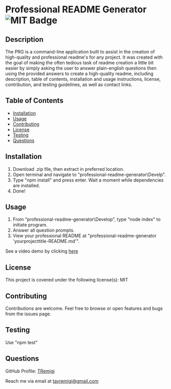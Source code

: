 # Professional README Generator ![MIT Badge](https://img.shields.io/badge/License-MIT-brightgreen)

## Description

The PRG is a command-line application built to assist in the creation of high-quality and professional readme's for any project. It was created with the goal of making the often tedious task of readme creation a little bit easier by simply asking the user to answer plain-english questions then using the provided answers to create a high-quality readme, including description, table of contents, installation and usage instructions, license, contribution, and testing guidelines, as well as contact links.


## Table of Contents

* [Installation](#installation)
* [Usage](#usage)
* [Contributing](#contributing)
* [License](#license)
* [Testing](#testing)
* [Questions](#questions)


## Installation

1. Download .zip file, then extract in preferred location.
2. Open terminal and navigate to "professional-readme-generator\Develp".
3. Type "npm install" and press enter. Wait a moment while dependencies are installed.
4. Done!


## Usage 

1. From "professional-readme-generator\Develop", type "node index" to initiate program.
2. Answer all question prompts.
3. View your professional README at "professional-readme-generator 'yourprojecttitle-README.md'".

See a video demo by clicking [here](https://drive.google.com/file/d/1M259ouoXmZX4GNYc8BX3DiYq-zxTDI8u/view?usp=sharing)


## License

This project is covered under the following license(s):
MIT


## Contributing

Contributions are welcome. Feel free to browse or open features and bugs from the issues page.


## Testing

Use "npm test"


## Questions

GitHub Profile: [TRemigi](https://github.com/TRemigi)

Reach me via email at [tayremigi@gmail.com](tayremigi@gmail.com)

